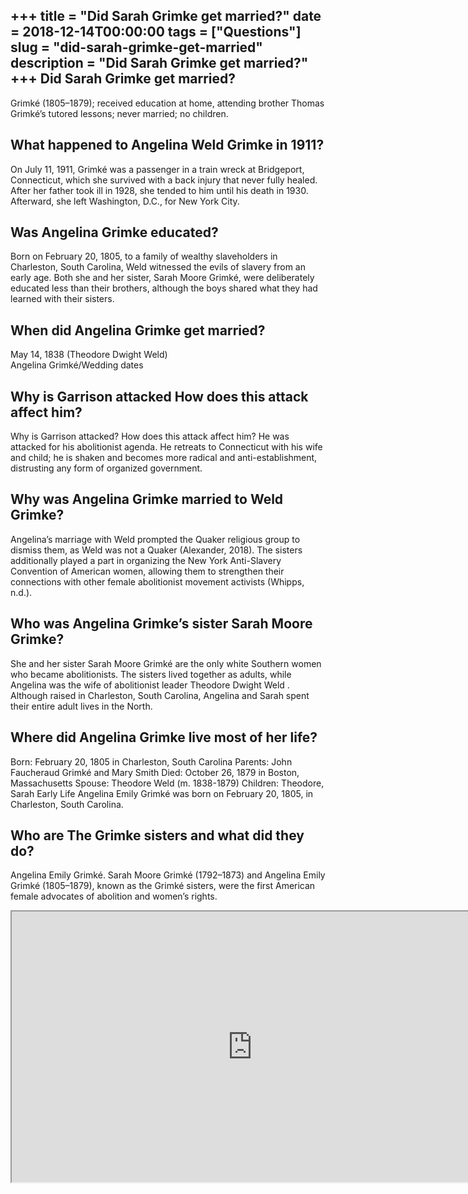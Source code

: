 +++
title = "Did Sarah Grimke get married?"
date = 2018-12-14T00:00:00
tags = ["Questions"]
slug = "did-sarah-grimke-get-married"
description = "Did Sarah Grimke get married?"
+++
Did Sarah Grimke get married?
-----------------------------

Grimké (1805–1879); received education at home, attending brother Thomas Grimké’s tutored lessons; never married; no children.

What happened to Angelina Weld Grimke in 1911?
----------------------------------------------

On July 11, 1911, Grimké was a passenger in a train wreck at Bridgeport, Connecticut, which she survived with a back injury that never fully healed. After her father took ill in 1928, she tended to him until his death in 1930. Afterward, she left Washington, D.C., for New York City.

Was Angelina Grimke educated?
-----------------------------

Born on February 20, 1805, to a family of wealthy slaveholders in Charleston, South Carolina, Weld witnessed the evils of slavery from an early age. Both she and her sister, Sarah Moore Grimké, were deliberately educated less than their brothers, although the boys shared what they had learned with their sisters.

When did Angelina Grimke get married?
-------------------------------------

May 14, 1838 (Theodore Dwight Weld)  
Angelina Grimké/Wedding dates

Why is Garrison attacked How does this attack affect him?
---------------------------------------------------------

Why is Garrison attacked? How does this attack affect him? He was attacked for his abolitionist agenda. He retreats to Connecticut with his wife and child; he is shaken and becomes more radical and anti-establishment, distrusting any form of organized government.

Why was Angelina Grimke married to Weld Grimke?
-----------------------------------------------

Angelina’s marriage with Weld prompted the Quaker religious group to dismiss them, as Weld was not a Quaker (Alexander, 2018). The sisters additionally played a part in organizing the New York Anti-Slavery Convention of American women, allowing them to strengthen their connections with other female abolitionist movement activists (Whipps, n.d.).

Who was Angelina Grimke’s sister Sarah Moore Grimke?
----------------------------------------------------

She and her sister Sarah Moore Grimké are the only white Southern women who became abolitionists. The sisters lived together as adults, while Angelina was the wife of abolitionist leader Theodore Dwight Weld . Although raised in Charleston, South Carolina, Angelina and Sarah spent their entire adult lives in the North.

Where did Angelina Grimke live most of her life?
------------------------------------------------

Born: February 20, 1805 in Charleston, South Carolina Parents: John Faucheraud Grimké and Mary Smith Died: October 26, 1879 in Boston, Massachusetts Spouse: Theodore Weld (m. 1838-1879) Children: Theodore, Sarah Early Life Angelina Emily Grimké was born on February 20, 1805, in Charleston, South Carolina.

Who are The Grimke sisters and what did they do?
------------------------------------------------

Angelina Emily Grimké. Sarah Moore Grimké (1792–1873) and Angelina Emily Grimké (1805–1879), known as the Grimké sisters, were the first American female advocates of abolition and women’s rights.

<iframe allow="accelerometer; autoplay; clipboard-write; encrypted-media; gyroscope; picture-in-picture" allowfullscreen="" class="__youtube_prefs__  epyt-is-override  no-lazyload" data-no-lazy="1" data-origheight="433" data-origwidth="770" data-skipgform_ajax_framebjll="" height="433" id="_ytid_25186" loading="lazy" src="https://www.youtube.com/embed/67Swj2usumY?enablejsapi=1&autoplay=0&cc_load_policy=0&cc_lang_pref=&iv_load_policy=1&loop=0&modestbranding=0&rel=1&fs=1&playsinline=0&autohide=2&theme=dark&color=red&controls=1&" title="YouTube player" width="770"></iframe>